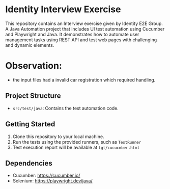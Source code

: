 # Identity Interview Exercise

This repository contains an Interview exercise given by Identity E2E Group. A Java Automation project that includes UI test automation using Cucumber and Playwright and Java. 
It demonstrates how to automate user management tasks using REST API and test web pages with challenging and dynamic elements.

# Observation:

* the input files had a invalid car registration which required handling.


## Project Structure

- `src/test/java`: Contains the test automation code.
 
## Getting Started

1. Clone this repository to your local machine.
2. Run the tests using the provided runners, such as `TestRunner`
3. Test execution report will be available at `tgt/cucucmber.html`

## Dependencies

- Cucumber: https://cucumber.io/
- Selenium: https://playwright.dev/java/

